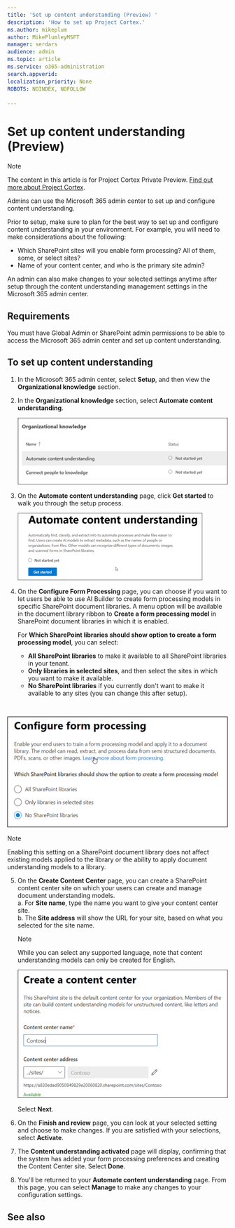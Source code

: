 ```yaml
---
title: 'Set up content understanding (Preview) '
description: 'How to set up Project Cortex.'
ms.author: mikeplum
author: MikePlumleyMSFT
manager: serdars
audience: admin
ms.topic: article
ms.service: o365-administration
search.appverid: 
localization_priority: None
ROBOTS: NOINDEX, NOFOLLOW

---
```

# Set up content understanding (Preview)

> [!Note] 
> The content in this article is for Project Cortex Private Preview. [Find out more about Project Cortex](https://aka.ms/projectcortex).

Admins can use the Microsoft 365 admin center to set up and configure content understanding. 

Prior to setup, make sure to plan for the best way to set up and configure content understanding in your environment. For example, you will need to make considerations about the following:
- Which SharePoint sites will you enable form processing? All of them, some, or select sites?
- Name of your content center, and who is the primary site admin?

An admin can also make changes to your selected settings anytime after setup through the content understanding management settings in the Microsoft 365 admin center.


## Requirements 
You must have Global Admin or SharePoint admin permissions to be able to access the Microsoft 365 admin center and set up content understanding.


## To set up content understanding

1. In the Microsoft 365 admin center, select **Setup**, and then view the **Organizational knowledge** section.
2. In the **Organizational knowledge** section, select **Automate content understanding**.<br/>

    ![Organizational knowledge setup page](../media/content-understanding/admin-org-knowledge-options.png)</br>

3. On the **Automate content understanding** page, click **Get started** to walk you through the setup process.<br/>

    ![Begin setup](../media/content-understanding/admin-content-understanding-get-started.png)</br>


4. On the **Configure Form Processing** page, you can choose if you want to let users be able to use AI Builder to create form processing models in specific SharePoint document libraries. A menu option will be available in the document library ribbon to **Create a form processing model** in SharePoint document libraries in which it is enabled.
 
     For **Which SharePoint libraries should show option to create a form processing model**, you can select:</br>
    - **All SharePoint libraries** to make it available to all SharePoint libraries in your tenant.</br>
    - **Only libraries in selected sites**, and then select the sites in which you want to make it available.</br>
    - **No SharePoint libraries** if you currently don't want to make it available to any sites (you can change this after setup).
</br>

   ![Configure form processing](../media/content-understanding/admin-configforms.png)
</br>

   > [!Note]
   > Enabling this setting on a SharePoint document library does not affect existing models applied to the library or the ability to apply document understanding models to a library. 

    
5. On the **Create Content Center** page, you can create a SharePoint content center site on which your users can create and manage document understanding models. </br>
    a. For **Site name**, type the name you want to give your content center site.</br>
    b. The **Site address** will show the URL for your site, based on what you selected for the site name.</br>

    > [!Note] 
    > While you can select any supported language, note that content understanding models can only be created for English.</br>

      ![Create content center](../media/content-understanding/admin-cu-create-cc.png)</br>


    Select **Next**.
6. On the **Finish and review** page, you can look at your selected setting and choose to make changes. If you are satisfied with your selections, select **Activate**.



7. The **Content understanding activated** page will display, confirming that the system has added your form processing preferences and creating the Content Center site. Select **Done**.

8. You'll be returned to your **Automate content understanding** page. From this page, you can select **Manage** to make any changes to your configuration settings. 

## See also



  






